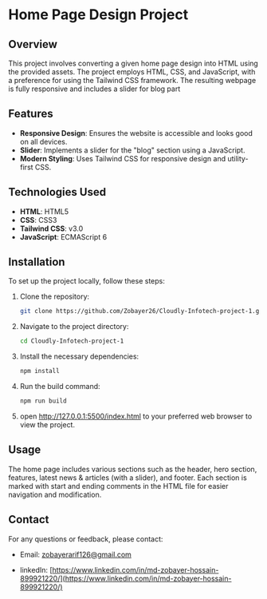 # Home Page Design Project

## Overview

This project involves converting a given home page design into HTML using the provided assets. 
The project employs HTML, CSS, and JavaScript, with a preference for using the Tailwind CSS framework.
The resulting webpage is fully responsive and includes a slider  for blog part

## Features

- **Responsive Design**: Ensures the website is accessible and looks good on all devices.
- **Slider**: Implements a slider for the "blog" section using a JavaScript.
- **Modern Styling**: Uses Tailwind CSS for responsive design and utility-first CSS.

## Technologies Used

- **HTML**: HTML5
- **CSS**: CSS3
- **Tailwind CSS**: v3.0
- **JavaScript**: ECMAScript 6
  

## Installation

To set up the project locally, follow these steps:

1. Clone the repository:
    ```sh
    git clone https://github.com/Zobayer26/Cloudly-Infotech-project-1.git
    ```
2. Navigate to the project directory:
    ```sh
    cd Cloudly-Infotech-project-1
    ```
3. Install the necessary dependencies:
    ```sh
    npm install
    ```
4. Run the build command:
    ```sh
    npm run build
    ``` 
5. open http://127.0.0.1:5500/index.html to your preferred web browser to view the project.

## Usage

The home page includes various sections such as the header, hero section, features, latest news & articles (with a slider),
and footer. Each section is marked with start and ending comments in the HTML file for easier navigation and modification.


## Contact

For any questions or feedback, please contact:

- Email: [zobayerarif126@gmail.com](mailto:zobayerarif126@gmail.com)

- linkedIn: [https://www.linkedin.com/in/md-zobayer-hossain-899921220/](https://www.linkedin.com/in/md-zobayer-hossain-899921220/)
